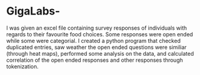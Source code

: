 # GigaLabs-

I was given an excel file containing survey responses of individuals with regards to their favourite food choices. Some responses were open ended while some were categorial. 
I created a python program that checked duplicated entries, saw weather the open ended questions were similiar (through heat maps), performed some analysis on the data, and calculated correlation of the open ended responses and other responses through tokenization. 
